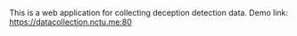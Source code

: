This is a web application for collecting deception detection data.
Demo link: https://datacollection.nctu.me:80
